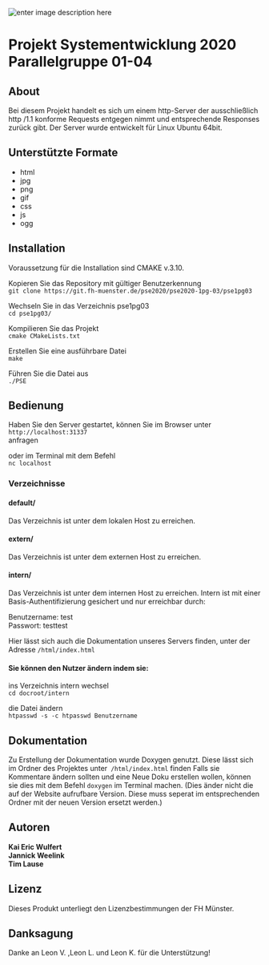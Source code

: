 ![enter image description here](https://upload.wikimedia.org/wikipedia/commons/thumb/1/1f/Logo_FH_Muenster_cmyk.svg/1024px-Logo_FH_Muenster_cmyk.svg.png)
# Projekt Systementwicklung 2020 Parallelgruppe  01-04

## About
Bei diesem Projekt handelt es sich um einem http-Server der ausschließlich http /1.1   konforme Requests entgegen nimmt und entsprechende Responses zurück gibt. 
Der Server wurde entwickelt für Linux Ubuntu 64bit.

## Unterstützte Formate
- html
- jpg
- png
- gif
- css
- js
- ogg 

## Installation

Voraussetzung für die Installation sind  CMAKE v.3.10.

Kopieren Sie das Repository  mit gültiger Benutzerkennung  
`git clone https://git.fh-muenster.de/pse2020/pse2020-1pg-03/pse1pg03 `

Wechseln Sie in das Verzeichnis pse1pg03  
`cd pse1pg03/`

Kompilieren Sie das Projekt  
`cmake CMakeLists.txt` 

Erstellen Sie eine ausführbare Datei  
`make`

Führen Sie die Datei aus  
`./PSE`

## Bedienung
Haben Sie den Server gestartet, können Sie im Browser unter  
`http://localhost:31337`  
anfragen

oder im Terminal mit dem Befehl  
`nc localhost`

### Verzeichnisse

#### default/
Das Verzeichnis ist unter dem lokalen Host zu erreichen.  
#### extern/ 
Das Verzeichnis ist unter dem externen Host zu erreichen.
#### intern/
Das Verzeichnis ist unter dem internen Host zu erreichen. Intern ist mit einer Basis-Authentifizierung gesichert und nur erreichbar durch: 
  
Benutzername: test  
Passwort: testtest  

Hier lässt sich auch die Dokumentation unseres Servers finden, unter der Adresse `/html/index.html`

#### Sie können den Nutzer ändern indem sie:
ins Verzeichnis intern wechsel  
`cd docroot/intern`

die Datei ändern  
``htpasswd -s -c htpasswd Benutzername``

## Dokumentation
Zu Erstellung der Dokumentation wurde Doxygen genutzt. Diese lässt sich im Ordner des Projektes unter` /html/index.html` finden
Falls sie Kommentare ändern sollten und eine Neue Doku erstellen wollen, können sie dies mit dem Befehl `doxygen` im Terminal machen.
(Dies änder nicht die auf der Website aufrufbare Version. Diese muss seperat im entsprechenden Ordner mit der neuen Version ersetzt werden.)

## Autoren
**Kai Eric Wulfert**  
**Jannick Weelink**  
**Tim Lause**  
## Lizenz

Dieses Produkt unterliegt den Lizenzbestimmungen der FH Münster.

## Danksagung
Danke an Leon V. ,Leon L. und Leon K. für die Unterstützung! 

